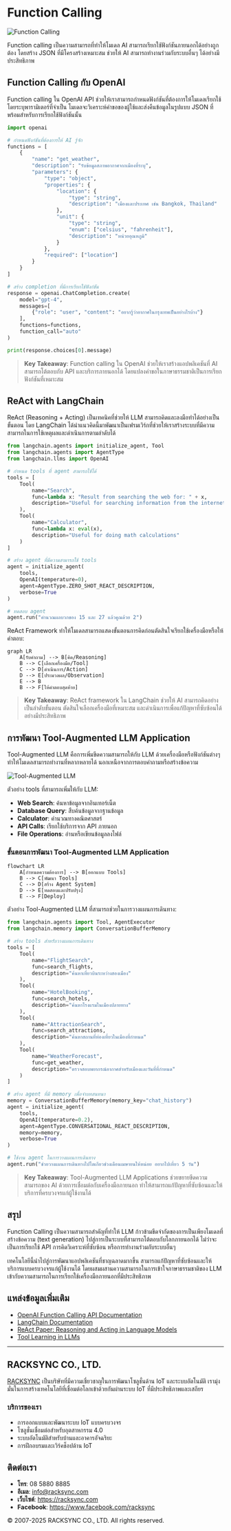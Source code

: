 # Function Calling

![Function Calling](https://www.google.com/search?q=function+calling+AI+diagram&tbm=isch)

Function calling เป็นความสามารถที่ทำให้โมเดล AI สามารถเรียกใช้ฟังก์ชันภายนอกได้อย่างถูกต้อง โดยสร้าง JSON ที่มีโครงสร้างเหมาะสม ช่วยให้ AI สามารถทำงานร่วมกับระบบอื่นๆ ได้อย่างมีประสิทธิภาพ

## Function Calling กับ OpenAI

Function calling ใน OpenAI API ช่วยให้เราสามารถกำหนดฟังก์ชันที่ต้องการให้โมเดลเรียกใช้ โดยระบุพารามิเตอร์ที่จำเป็น โมเดลจะวิเคราะห์คำขอของผู้ใช้และส่งคืนข้อมูลในรูปแบบ JSON ที่พร้อมสำหรับการเรียกใช้ฟังก์ชันนั้น

```python
import openai

# กำหนดฟังก์ชันที่ต้องการให้ AI รู้จัก
functions = [
    {
        "name": "get_weather",
        "description": "รับข้อมูลสภาพอากาศจากเมืองที่ระบุ",
        "parameters": {
            "type": "object",
            "properties": {
                "location": {
                    "type": "string",
                    "description": "เมืองและประเทศ เช่น Bangkok, Thailand"
                },
                "unit": {
                    "type": "string",
                    "enum": ["celsius", "fahrenheit"],
                    "description": "หน่วยอุณหภูมิ"
                }
            },
            "required": ["location"]
        }
    }
]

# สร้าง completion ที่มีการเรียกใช้ฟังก์ชัน
response = openai.ChatCompletion.create(
    model="gpt-4",
    messages=[
        {"role": "user", "content": "อยากรู้ว่าอากาศในกรุงเทพเป็นอย่างไรบ้าง"}
    ],
    functions=functions,
    function_call="auto"
)

print(response.choices[0].message)
```

> **Key Takeaway**: Function calling ใน OpenAI ช่วยให้เราสร้างแอปพลิเคชันที่ AI สามารถโต้ตอบกับ API และบริการภายนอกได้ โดยแปลงคำขอในภาษาธรรมชาติเป็นการเรียกฟังก์ชันที่เหมาะสม

## ReAct with LangChain

ReAct (Reasoning + Acting) เป็นเทคนิคที่ช่วยให้ LLM สามารถคิดและลงมือทำได้อย่างเป็นขั้นตอน โดย LangChain ได้นำแนวคิดนี้มาพัฒนาเป็นเฟรมเวิร์กที่ช่วยให้เราสร้างระบบที่มีความสามารถในการใช้เหตุผลและดำเนินการตามลำดับได้

```python
from langchain.agents import initialize_agent, Tool
from langchain.agents import AgentType
from langchain.llms import OpenAI

# กำหนด tools ที่ agent สามารถใช้ได้
tools = [
    Tool(
        name="Search",
        func=lambda x: "Result from searching the web for: " + x,
        description="Useful for searching information from the internet"
    ),
    Tool(
        name="Calculator",
        func=lambda x: eval(x),
        description="Useful for doing math calculations"
    )
]

# สร้าง agent ที่มีความสามารถใช้ tools
agent = initialize_agent(
    tools,
    OpenAI(temperature=0),
    agent=AgentType.ZERO_SHOT_REACT_DESCRIPTION,
    verbose=True
)

# ทดสอบ agent
agent.run("คำนวณผลบวกของ 15 และ 27 แล้วคูณด้วย 2")
```

ReAct Framework ทำให้โมเดลสามารถแสดงขั้นตอนการคิดก่อนตัดสินใจเรียกใช้เครื่องมือหรือให้คำตอบ:

```mermaid
graph LR
    A[รับคำถาม] --> B[คิด/Reasoning]
    B --> C[เลือกเครื่องมือ/Tool]
    C --> D[ดำเนินการ/Action]
    D --> E[ประมวลผล/Observation]
    E --> B
    B --> F[ให้คำตอบสุดท้าย]
```

> **Key Takeaway**: ReAct framework ใน LangChain ช่วยให้ AI สามารถคิดอย่างเป็นลำดับขั้นตอน ตัดสินใจเลือกเครื่องมือที่เหมาะสม และดำเนินการเพื่อแก้ปัญหาที่ซับซ้อนได้อย่างมีประสิทธิภาพ

## การพัฒนา Tool-Augmented LLM Application

Tool-Augmented LLM คือการเพิ่มขีดความสามารถให้กับ LLM ด้วยเครื่องมือหรือฟังก์ชันต่างๆ ทำให้โมเดลสามารถทำงานที่หลากหลายได้ นอกเหนือจากการตอบคำถามหรือสร้างข้อความ

![Tool-Augmented LLM](https://www.google.com/search?q=tool+augmented+llm+architecture&tbm=isch)

ตัวอย่าง tools ที่สามารถเพิ่มให้กับ LLM:

- **Web Search**: ค้นหาข้อมูลจากอินเทอร์เน็ต
- **Database Query**: สืบค้นข้อมูลจากฐานข้อมูล
- **Calculator**: คำนวณทางคณิตศาสตร์
- **API Calls**: เรียกใช้บริการจาก API ภายนอก
- **File Operations**: อ่านหรือเขียนข้อมูลลงไฟล์

### ขั้นตอนการพัฒนา Tool-Augmented LLM Application

```mermaid
flowchart LR
    A[กำหนดความต้องการ] --> B[ออกแบบ Tools]
    B --> C[พัฒนา Tools]
    C --> D[สร้าง Agent System]
    D --> E[ทดสอบและปรับปรุง]
    E --> F[Deploy]
```

ตัวอย่าง Tool-Augmented LLM ที่สามารถช่วยในการวางแผนการเดินทาง:

```python
from langchain.agents import Tool, AgentExecutor
from langchain.memory import ConversationBufferMemory

# สร้าง tools สำหรับวางแผนการเดินทาง
tools = [
    Tool(
        name="FlightSearch",
        func=search_flights,
        description="ค้นหาเที่ยวบินระหว่างสองเมือง"
    ),
    Tool(
        name="HotelBooking",
        func=search_hotels,
        description="ค้นหาโรงแรมในเมืองปลายทาง"
    ),
    Tool(
        name="AttractionSearch",
        func=search_attractions,
        description="ค้นหาสถานที่ท่องเที่ยวในเมืองที่กำหนด"
    ),
    Tool(
        name="WeatherForecast",
        func=get_weather,
        description="ตรวจสอบพยากรณ์อากาศสำหรับเมืองและวันที่ที่กำหนด"
    )
]

# สร้าง agent ที่มี memory เพื่อจำบทสนทนา
memory = ConversationBufferMemory(memory_key="chat_history")
agent = initialize_agent(
    tools,
    OpenAI(temperature=0.2),
    agent=AgentType.CONVERSATIONAL_REACT_DESCRIPTION,
    memory=memory,
    verbose=True
)

# ใช้งาน agent ในการวางแผนการเดินทาง
agent.run("ช่วยวางแผนการเดินทางไปโตเกียวช่วงเดือนเมษายนให้หน่อย อยากไปเที่ยว 5 วัน")
```

> **Key Takeaway**: Tool-Augmented LLM Applications ช่วยขยายขีดความสามารถของ AI ด้วยการเชื่อมต่อกับเครื่องมือภายนอก ทำให้สามารถแก้ปัญหาที่ซับซ้อนและให้บริการที่ครบวงจรแก่ผู้ใช้งานได้

## สรุป

Function Calling เป็นความสามารถสำคัญที่ทำให้ LLM ก้าวข้ามขีดจำกัดของการเป็นเพียงโมเดลที่สร้างข้อความ (text generation) ไปสู่การเป็นระบบที่สามารถโต้ตอบกับโลกภายนอกได้ ไม่ว่าจะเป็นการเรียกใช้ API การคิดวิเคราะห์ที่ซับซ้อน หรือการทำงานร่วมกับระบบอื่นๆ

เทคโนโลยีนี้นำไปสู่การพัฒนาแอปพลิเคชันที่ชาญฉลาดมากขึ้น สามารถแก้ปัญหาที่ซับซ้อนและให้บริการแบบครบวงจรแก่ผู้ใช้งานได้ โดยผสมผสานความสามารถในการเข้าใจภาษาธรรมชาติของ LLM เข้ากับความสามารถในการเรียกใช้เครื่องมือภายนอกที่มีประสิทธิภาพ

## แหล่งข้อมูลเพิ่มเติม

- [OpenAI Function Calling API Documentation](https://platform.openai.com/docs/guides/function-calling)
- [LangChain Documentation](https://python.langchain.com/docs/modules/agents/)
- [ReAct Paper: Reasoning and Acting in Language Models](https://arxiv.org/abs/2210.03629)
- [Tool Learning in LLMs](https://www.google.com/search?q=tool+learning+in+large+language+models)

---

## RACKSYNC CO., LTD.

[RACKSYNC](https://github.com/racksync) เป็นบริษัทที่มีความเชี่ยวชาญในการพัฒนาโซลูชั่นด้าน IoT และระบบอัตโนมัติ เรามุ่งมั่นในการสร้างเทคโนโลยีที่เชื่อมต่อโลกเข้าด้วยกันผ่านระบบ IoT ที่มีประสิทธิภาพและเสถียร

### บริการของเรา
- การออกแบบและพัฒนาระบบ IoT แบบครบวงจร
- โซลูชั่นเชื่อมต่อสำหรับอุตสาหกรรม 4.0
- ระบบอัตโนมัติสำหรับบ้านและอาคารอัจฉริยะ
- การฝึกอบรมและเวิร์คช็อปด้าน IoT

## ติดต่อเรา
- **โทร**: 08 5880 8885
- **อีเมล**: info@racksync.com
- **เว็บไซต์**: https://racksync.com
- **Facebook**: https://www.facebook.com/racksync

© 2007-2025 RACKSYNC CO., LTD. All rights reserved.
